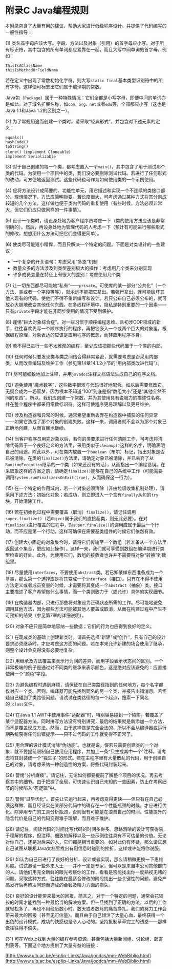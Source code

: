 # 附录C Java编程规则

本附录包含了大量有用的建议，帮助大家进行低级程序设计，并提供了代码编写的一般性指导：

\(1\) 类名首字母应该大写。字段、方法以及对象（引用）的首字母应小写。对于所有标识符，其中包含的所有单词都应紧靠在一起，而且大写中间单词的首字母。例如：

```text
ThisIsAClassName
thisIsMethodOrFieldName
```

若在定义中出现了常数初始化字符，则大写`static final`基本类型识别符中的所有字母。这样便可标志出它们属于编译期的常数。

Java包（`Package`）属于一种特殊情况：它们全都是小写字母，即便中间的单词亦是如此。对于域名扩展名称，如`com，org，net`或者`edu`等，全部都应小写（这也是Java 1.1和Java 1.2的区别之一）。

\(2\) 为了常规用途而创建一个类时，请采取“经典形式”，并包含对下述元素的定义：

```text
equals()
hashCode()
toString()
clone()（implement Cloneable）
implement Serializable
```

\(3\) 对于自己创建的每一个类，都考虑置入一个`main()`，其中包含了用于测试那个类的代码。为使用一个项目中的类，我们没必要删除测试代码。若进行了任何形式的改动，可方便地返回测试。这些代码也可作为如何使用类的一个示例使用。

\(4\) 应将方法设计成简要的、功能性单元，用它描述和实现一个不连续的类接口部分。理想情况下，方法应简明扼要。若长度很大，可考虑通过某种方式将其分割成较短的几个方法。这样做也便于类内代码的重复使用（有些时候，方法必须非常大，但它们仍应只做同样的一件事情）。

\(5\) 设计一个类时，请设身处地为客户程序员考虑一下（类的使用方法应该是非常明确的）。然后，再设身处地为管理代码的人考虑一下（预计有可能进行哪些形式的修改，想想用什么方法可把它们变得更简单）。

\(6\) 使类尽可能短小精悍，而且只解决一个特定的问题。下面是对类设计的一些建议：

* 一个复杂的开关语句：考虑采用“多态”机制
* 数量众多的方法涉及到类型差别极大的操作：考虑用几个类来分别实现
* 许多成员变量在特征上有很大的差别：考虑使用几个类

\(7\) 让一切东西都尽可能地“私有”——`private`。可使库的某一部分“公共化”（一个方法、类或者一个字段等等），就永远不能把它拿出。若强行拿出，就可能破坏其他人现有的代码，使他们不得不重新编写和设计。若只公布自己必须公布的，就可放心大胆地改变其他任何东西。在多线程环境中，隐私是特别重要的一个因素——只有`private`字段才能在非同步使用的情况下受到保护。

\(8\) 谨惕“巨大对象综合症”。对一些习惯于顺序编程思维、且初涉OOP领域的新手，往往喜欢先写一个顺序执行的程序，再把它嵌入一个或两个巨大的对象里。根据编程原理，对象表达的应该是应用程序的概念，而非应用程序本身。

\(9\) 若不得已进行一些不太雅观的编程，至少应该把那些代码置于一个类的内部。

\(10\) 任何时候只要发现类与类之间结合得非常紧密，就需要考虑是否采用内部类，从而改善编码及维护工作（参见第14章14.1.2小节的“用内部类改进代码”）。

\(11\) 尽可能细致地加上注释，并用`javadoc`注释文档语法生成自己的程序文档。

\(12\) 避免使用“魔术数字”，这些数字很难与代码很好地配合。如以后需要修改它，无疑会成为一场噩梦，因为根本不知道“100”到底是指“数组大小”还是“其他全然不同的东西”。所以，我们应创建一个常数，并为其使用具有说服力的描述性名称，并在整个程序中都采用常数标识符。这样可使程序更易理解以及更易维护。

\(13\) 涉及构造器和异常的时候，通常希望重新丢弃在构造器中捕获的任何异常——如果它造成了那个对象的创建失败。这样一来，调用者就不会以为那个对象已正确地创建，从而盲目地继续。

\(14\) 当客户程序员用完对象以后，若你的类要求进行任何清除工作，可考虑将清除代码置于一个良好定义的方法里，采用类似于`cleanup()`这样的名字，明确表明自己的用途。除此以外，可在类内放置一个`boolean`（布尔）标记，指出对象是否已被清除。在类的`finalize()`方法里，请确定对象已被清除，并已丢弃了从`RuntimeException`继承的一个类（如果还没有的话），从而指出一个编程错误。在采取象这样的方案之前，请确定`finalize()`能够在自己的系统中工作（可能需要调用`System.runFinalizersOnExit(true)`，从而确保这一行为）。

\(15\) 在一个特定的作用域内，若一个对象必须清除（非由垃圾收集机制处理），请采用下述方法：初始化对象；若成功，则立即进入一个含有`finally`从句的`try`块，开始清除工作。

\(16\) 若在初始化过程中需要覆盖（取消）`finalize()`，请记住调用`super.finalize()`（若`Object`属于我们的直接超类，则无此必要）。在对`finalize()`进行覆盖的过程中，对`super.finalize()`的调用应属于最后一个行动，而不应是第一个行动，这样可确保在需要基类组件的时候它们依然有效。

\(17\) 创建大小固定的对象集合时，请将它们传输至一个数组（若准备从一个方法里返回这个集合，更应如此操作）。这样一来，我们就可享受到数组在编译期进行类型检查的好处。此外，为使用它们，数组的接收者也许并不需要将对象“转换”到数组里。

\(18\) 尽量使用`interfaces`，不要使用`abstract`类。若已知某样东西准备成为一个基类，那么第一个选择应是将其变成一个`interface`（接口）。只有在不得不使用方法定义或者成员变量的时候，才需要将其变成一个`abstract`（抽象）类。接口主要描述了客户希望做什么事情，而一个类则致力于（或允许）具体的实现细节。

\(19\) 在构造器内部，只进行那些将对象设为正确状态所需的工作。尽可能地避免调用其他方法，因为那些方法可能被其他人覆盖或取消，从而在构建过程中产生不可预知的结果（参见第7章的详细说明）。

\(20\) 对象不应只是简单地容纳一些数据；它们的行为也应得到良好的定义。

\(21\) 在现成类的基础上创建新类时，请首先选择“新建”或“创作”。只有自己的设计要求必须继承时，才应考虑这方面的问题。若在本来允许新建的场合使用了继承，则整个设计会变得没有必要地复杂。

\(22\) 用继承及方法覆盖来表示行为间的差异，而用字段表示状态间的区别。一个非常极端的例子是通过对不同类的继承来表示颜色，这是绝对应该避免的：应直接使用一个“颜色”字段。

\(23\) 为避免编程时遇到麻烦，请保证在自己类路径指到的任何地方，每个名字都仅对应一个类。否则，编译器可能先找到同名的另一个类，并报告出错消息。若怀疑自己碰到了类路径问题，请试试在类路径的每一个起点，搜索一下同名的`.class`文件。

\(24\) 在Java 1.1 AWT中使用事件“适配器”时，特别容易碰到一个陷阱。若覆盖了某个适配器方法，同时拼写方法没有特别讲究，最后的结果就是新添加一个方法，而不是覆盖现成方法。然而，由于这样做是完全合法的，所以不会从编译器或运行期系统获得任何出错提示——只不过代码的工作就变得不正常了。

\(25\) 用合理的设计模式消除“伪功能”。也就是说，假若只需要创建类的一个对象，就不要提前限制自己使用应用程序，并加上一条“只生成其中一个”注释。请考虑将其封装成一个“独生子”的形式。若在主程序里有大量散乱的代码，用于创建自己的对象，请考虑采纳一种创造性的方案，将些代码封装起来。

\(26\) 警惕“分析瘫痪”。请记住，无论如何都要提前了解整个项目的状况，再去考察其中的细节。由于把握了全局，可快速认识自己未知的一些因素，防止在考察细节的时候陷入“死逻辑”中。

\(27\) 警惕“过早优化”。首先让它运行起来，再考虑变得更快——但只有在自己必须这样做、而且经证实在某部分代码中的确存在一个性能瓶颈的时候，才应进行优化。除非用专门的工具分析瓶颈，否则很有可能是在浪费自己的时间。性能提升的隐含代价是自己的代码变得难于理解，而且难于维护。

\(28\) 请记住，阅读代码的时间比写代码的时间多得多。思路清晰的设计可获得易于理解的程序，但注释、细致的解释以及一些示例往往具有不可估量的价值。无论对你自己，还是对后来的人，它们都是相当重要的。如对此仍有怀疑，那么请试想自己试图从联机Java文档里找出有用信息时碰到的挫折，这样或许能将你说服。

\(29\) 如认为自己已进行了良好的分析、设计或者实现，那么请稍微更换一下思维角度。试试邀请一些外来人士——并不一定是专家，但可以是来自本公司其他部门的人。请他们用完全新鲜的眼光考察你的工作，看看是否能找出你一度熟视无睹的问题。采取这种方式，往往能在最适合修改的阶段找出一些关键性的问题，避免产品发行后再解决问题而造成的金钱及精力方面的损失。

\(30\) 良好的设计能带来最大的回报。简言之，对于一个特定的问题，通常会花较长的时间才能找到一种最恰当的解决方案。但一旦找到了正确的方法，以后的工作就轻松多了，再也不用经历数小时、数天或者数月的痛苦挣扎。我们的努力工作会带来最大的回报（甚至无可估量）。而且由于自己倾注了大量心血，最终获得一个出色的设计模式，成功的快感也是令人心动的。坚持抵制草草完工的诱惑——那样做往往得不偿失。

\(31\) 可在Web上找到大量的编程参考资源，甚至包括大量新闻组、讨论组、邮寄列表等。下面这个地方提供了大量有益的链接：

[http://www.ulb.ac.be/esp/ip-Links/Java/joodcs/mm-WebBiblio.html](http://www.ulb.ac.be/esp/ip-Links/Java/joodcs/mm-WebBiblio.html)

